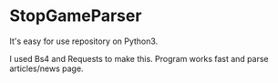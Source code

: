# StopGameParser
It's easy for use repository on Python3.

I used Bs4 and Requests to make this.
Program works fast and parse articles/news page.

